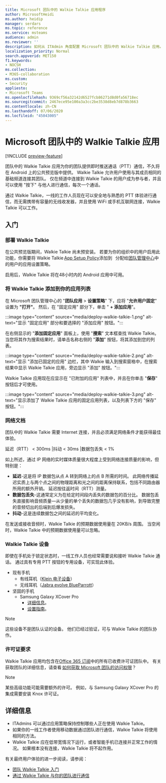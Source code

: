 ```yaml
---
title: Microsoft 团队中的 Walkie Talkie 应用程序
author: MicrosoftHeidi
ms.author: heidip
manager: serdars
ms.topic: reference
ms.service: msteams
audience: admin
ms.reviewer: ''
description: 如何从 ITAdmin 角度配置 Microsoft 团队中的 Walkie Talkie 应用。
localization_priority: Normal
search.appverid: MET150
f1.keywords:
- NOCSH
ms.collection:
- M365-collaboration
ms.custom:
- Security
appliesto:
- Microsoft Teams
ms.openlocfilehash: 9369cf56a32142d6527fcb86271d8d0fa56718ec
ms.sourcegitcommit: 2467ece95e100a3a3cc2be3538d8eb7d878b3663
ms.contentlocale: zh-CN
ms.lasthandoff: 07/06/2020
ms.locfileid: "45043005"
---
```

# <a name="walkie-talkie-app-in-microsoft-teams"></a>Microsoft 团队中的 Walkie Talkie 应用

[!INCLUDE [preview-feature](includes/preview-feature.md)]

团队中的 Walkie Talkie 应用为你的团队提供即时推送通话（PTT）通信，不久将在 Android 上的公共预览版中提供。 Walkie Talkie 允许用户使用与其成员相同的基础频道连接其团队。 仅在频道中连接到 Walkie Talkie 的用户成为参与者，并且可以使用 "按下" 与他人进行通信，每次一个通话。

通过 Walkie Talkie，一线的工作人员现在可以安全地与熟悉的 PTT 体验进行通信，而无需携带有容量的无线收发器，并且使用 WiFi 或手机互联网连接，Walkie Talkie 可以工作。

## <a name="getting-started"></a>入门

### <a name="deploying-walkie-talkie"></a>部署 Walkie Talkie

在公共预览版期间，Walkie Talkie 尚未预安装。 若要为你的组织中的用户启用此功能，你需要将 Walkie Talkie [App Setup Policy](teams-app-setup-policies.md)添加到   分配给[团队管理中心](https://admin.teams.microsoft.com/)中的用户的应用设置策略。

启用后，Walkie Talkie 将在48小时内的 Android 应用中可用。

### <a name="adding-walkie-talkie-to-your-app-list"></a>将 Walkie Talkie 添加到你的应用列表

在 Microsoft 团队管理中心的 "**团队应用**  >  **设置策略**" 下，应将 "**允许用户固定**" 设置为 **"打开"**。 然后，在 "固定应用" 部分下，单击 " **+ 添加应用**"。

:::image type="content" source="media/deploy-walkie-talkie-1.png" alt-text="显示 "固定应用" 部分和要选择的 "添加应用" 按钮。":::

在右侧显示的 "**添加固定应用**" 面板上，使用 "**搜索**" 文本框查找 Walkie Talkie。 当您将其作为搜索结果时，请单击名称右侧的 "**添加**" 按钮，将其添加到您的列表。

:::image type="content" source="media/deploy-walkie-talkie-2.png" alt-text="显示 "添加已固定的应用" 边栏，其中 Walkie 输入到搜索窗格中，在搜索结果中显示 Walkie Talkie 应用，旁边显示 "添加" 按钮。":::

Walkie Talkie 应用现在应显示在 "已附加的应用" 列表中，并且在你单击 "**保存**" 按钮后才可使用。

:::image type="content" source="media/deploy-walkie-talkie-3.png" alt-text="显示添加了 Walkie Talkie 应用的固定应用列表，以及列表下方的 "保存" 按钮。":::

### <a name="network-documentation"></a>网络文档

团队中的 Walkie Talkie 需要 Internet 连接，并且必须满足网络条件才能获得最佳体验。

延迟（RTT） < 300ms |抖动 < 30ms |数据包丢失 < 1%

如上所述，通过 IP 网络的实时媒体质量很大程度上受到网络连接质量的影响，但特别是：

- **延迟**-这是将 IP 数据包从点 A 转到网络上的点 B 所需的时间。 此网络传播延迟实质上与两个点之间的物理距离和光之间的距离保持联系，包括不同路由器所用的额外开销。 延迟按往返时间（RTT）测量。
- **数据包丢失**-这通常定义为在给定时间段内丢失的数据包的百分比。 数据包丢失直接影响音频质量—从少量的单个丢失的数据包几乎没有影响，到导致完整的音频切出的后端到后爆发损失。
- **抖动**-这是连续数据包之间的延迟的平均变化。

在发送或接收音频时，Walkie Talkie 的预期数据使用量在 20KB/s 周围。 当空闲时，Walkie Talkie 中的预期数据使用量可以忽略。

### <a name="walkie-talkie-devices"></a>Walkie Talkie 设备

即使在手机处于锁定状态时，一线工作人员也经常需要说和接听 Walkie Talkie 通话。 通过具有专用 PTT 按钮的专用设备，可实现此体验。

- 现有手机
  - 有线耳机（[Klein 电子设备](https://www.kleinelectronics.com/)）
  - 无线耳机（[Jabra evolve BlueParrott](https://www.blueparrott.com/)）
- 坚固的手机
  - Samsung Galaxy XCover Pro
    - [详细信息](https://www.samsung.com/us/business/products/mobile/phones/galaxy-xcover-pro/)。
    - [设置指南](https://docs.samsungknox.com/admin/knox-service-plugin/intune-teams.htm)。

> [!NOTE]
> 这些设备不是团队认证的设备。 他们已经过验证，可与 Walkie Talkie 的团队协作。

### <a name="license-requirements"></a>许可证要求

Walkie Talkie 应用均包含在[Office 365 订阅](https://docs.microsoft.com/MicrosoftTeams/office-365-licensing)中的所有已收费许可证团队中。 有关获取团队的详细信息，请查看 [如何获取 Microsoft 团队的访问权限](https://support.office.com/article/fc7f1634-abd3-4f26-a597-9df16e4ca65b)？

> [!NOTE]
> 某些高级功能可能需要额外的许可。 例如，与 Samsung Galaxy XCover Pro 的集成需要安装 Knox 许可证。

## <a name="further-information"></a>详细信息

- ITAdmins 可以通过应用策略保持控制哪些人正在使用 Walkie Talkie。
- 如果你的一线工作者使用移动数据通过团队进行通信，Walkie Talkie 将使用相同的方法。
- Walkie Talkie 应在低带宽情况下运行，或者智能手机已连接并正常工作的情况。 如果根本没有连接，Walkie Talkie 将不起作用。

有关最终用户体验的进一步阅读，请参阅：

- [团队 Walkie Talkie 入门](https://support.microsoft.com/office/get-started-with-teams-walkie-talkie-25bdc3d5-bbb2-41b7-89bf-650fae0c8e0c)
- [通过 Walkie Talkie 与你的团队进行通信](https://support.microsoft.com/office/communicate-with-your-team-in-walkie-talkie-e4342550-5516-4451-b9ec-93166b60f8a4)
